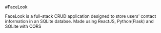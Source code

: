#FaceLook

FaceLook is a full-stack CRUD application designed to store users' contact information in an SQLite databse. Made using ReactJS, Python(Flask) and SQLite with CORS
